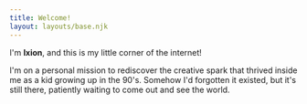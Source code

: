 ```yaml
---
title: Welcome!
layout: layouts/base.njk
---
```


I'm **Ixion**, and this is my little corner of the internet!

I'm on a personal mission to rediscover the creative spark that thrived inside me as a kid growing up in the 90's. Somehow I'd forgotten it existed, but it's still there, patiently waiting to come out and see the world.
